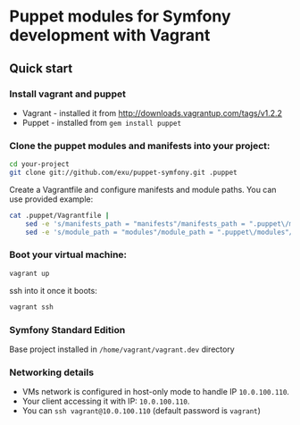 Puppet modules for Symfony development with Vagrant
===================================================

Quick start
-----------

### Install vagrant and puppet

- Vagrant - installed it from http://downloads.vagrantup.com/tags/v1.2.2
- Puppet - installed from `gem install puppet`

### Clone the puppet modules and manifests into your project:

```bash
cd your-project
git clone git://github.com/exu/puppet-symfony.git .puppet
```

Create a Vagrantfile and configure manifests and module paths. You can use
provided example:

```bash
cat .puppet/Vagrantfile |
    sed -e 's/manifests_path = "manifests"/manifests_path = ".puppet\/manifests"/g' |
    sed -e 's/module_path = "modules"/module_path = ".puppet\/modules"/g' > Vagrantfile
```

### Boot your virtual machine:

```bash
vagrant up
```

ssh into it once it boots:

```bash
vagrant ssh
```

### Symfony Standard Edition

Base project installed in `/home/vagrant/vagrant.dev` directory


### Networking details
- VMs network is configured in host-only mode to handle IP `10.0.100.110`.
- Your client accessing it with IP: `10.0.100.110`.
- You can `ssh vagrant@10.0.100.110` (default password is `vagrant`)
